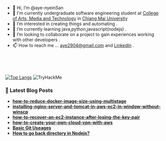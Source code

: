 - 👋 Hi, I’m @aye-nyeinSan
- :crystal_ball: I'm currently  undergraduate software engineering student at [College of Arts, Media and Technology](https://www.camt.cmu.ac.th/index.php/en/) in [Chiang Mai University](https://cmu.ac.th/en/)
- 👀 I’m interested in creating things and automating .
- 🌱 I’m currently learning java,python,javascript(nodejs) .
- 💞️ I’m looking to collaborate on a project to gain experiences working with other developers .
- 📫 How to reach me ... aye2904@gmail.com and [LinkedIn](https://www.linkedin.com/in/ayenyeinsan-2904/) .

<br>
<br>
<br>

[![Top Langs](https://github-readme-stats.vercel.app/api/top-langs/?username=aye-NyeinSan&layout=compact)](https://github.com/aye-nyeinSan/github-readme-stats)
<img src="https://tryhackme-badges.s3.amazonaws.com/BrushSoWhat.png" alt="TryHackMe">

<h3><strong> 📙 Latest Blog Posts<strong></h3>
  
<!-- BLOG-POST-LIST:START -->
- [how-to-reduce-docker-image-size-using-multistage](https://ayenyeinsan.medium.com/how-to-reduce-docker-image-size-using-multistage-77ba8fc1df71)
- [installing-nginx-server-and-tomcat-in-aws-ec2-in-window-without-winscp](https://aws.plainenglish.io/installing-nginx-server-and-tomcat-in-aws-ec2-in-window-without-winscp-320cad9d3387)
- [how-to-recover-an-ec2-instance-after-losing-the-key-pair](https://aws.plainenglish.io/how-to-recover-an-ec2-instance-after-losing-the-key-pair-74f56103c9a6)
- [how-to-create-your-own-cloud-vpn-with-aws](https://aws.plainenglish.io/how-to-create-your-own-cloud-vpn-with-aws-d58868221806)
- [Basic Git Useages](https://dev.to/ayenyeinsan/basic-git-useages-opb)
- [How to go back directory in Nodejs?](https://dev.to/ayenyeinsan/how-to-go-back-directory-in-nodejs-gg3)
<!-- BLOG-POST-LIST:END -->

<!---
aye-nyeinSan/aye-nyeinSan is a ✨ special ✨ repository because its `README.md` (this file) appears on your GitHub profile.
You can click the Preview link to take a look at your changes.
--->
